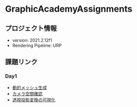 # GraphicAcademyAssignments

## プロジェクト情報
- version: 2021.2.12f1
- Rendering Pipeline: URP

## 課題リンク
### Day1
- [動的メッシュ生成](https://github.com/vzmc/GraphicAcademyAssignments/tree/master/GraphicAcademyAssignments/Assets/Assignments/Day1/MeshGenerator)
- [カメラ空間確認](https://github.com/vzmc/GraphicAcademyAssignments/tree/master/GraphicAcademyAssignments/Assets/Assignments/Day1/CameraSpaceCheck)
- [透視投影変換の可視化](https://github.com/vzmc/GraphicAcademyAssignments/tree/master/GraphicAcademyAssignments/Assets/Assignments/Day1/ProjectionSimulation)
